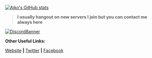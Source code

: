 [![Aiko's GitHub stats](https://github-readme-stats.vercel.app/api?username=AikoNee&theme=nightowl&show_icons=true)](https://yueaiko.ml)
<picture>
  <source media="(prefers-color-scheme: dark)" srcset="https://media.discordapp.net/attachments/952158783285628968/965261264148373576/Aiko.gif">

> **I usually hangout on new servers I join but you can contact me always here**

[![DiscordBanner](https://invidget.switchblade.xyz/uEs2xYhY5c)](https://discord.gg/uEs2xYhY5c)

 **Other Useful Links:**

 [Website](https://yueaiko.ml) **|** [Twitter](https://twitter.com/NeeAiko) **|** [Facebook](https://fb.me/AikoNeeSama)
